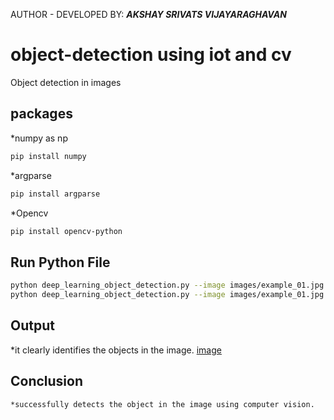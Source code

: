 AUTHOR - DEVELOPED BY: **_AKSHAY SRIVATS VIJAYARAGHAVAN_**
# object-detection using iot and cv
Object detection in images
## packages

*numpy as np

```bash
pip install numpy
```


*argparse

```bash
pip install argparse
```

*Opencv

```bash
pip install opencv-python
```

## Run Python File
```bash
python deep_learning_object_detection.py --image images/example_01.jpg --prot
python deep_learning_object_detection.py --image images/example_01.jpg --prototxt MobileNetSSD_deploy.prototxt.txt --model MobileNetSSD_deploy.caffemodel
```

## Output

   *it clearly identifies the objects in the image.
   [image](output.png)
## Conclusion
    *successfully detects the object in the image using computer vision.   
